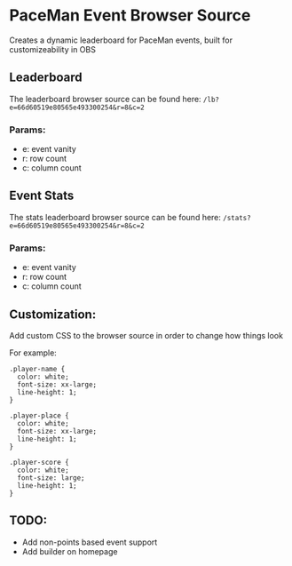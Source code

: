 # PaceMan Event Browser Source
Creates a dynamic leaderboard for PaceMan events, built for customizeability in OBS

## Leaderboard
The leaderboard browser source can be found here: `/lb?e=66d60519e80565e493300254&r=8&c=2`

### Params:
- e: event vanity
- r: row count
- c: column count

## Event Stats
The stats leaderboard browser source can be found here: `/stats?e=66d60519e80565e493300254&r=8&c=2`

### Params:
- e: event vanity
- r: row count
- c: column count

## Customization:
Add custom CSS to the browser source in order to change how things look

For example:
```
.player-name {
  color: white;
  font-size: xx-large;
  line-height: 1;
}

.player-place {
  color: white;
  font-size: xx-large;
  line-height: 1;
}

.player-score {
  color: white;
  font-size: large;
  line-height: 1;
}
```

## TODO:
- Add non-points based event support
- Add builder on homepage
